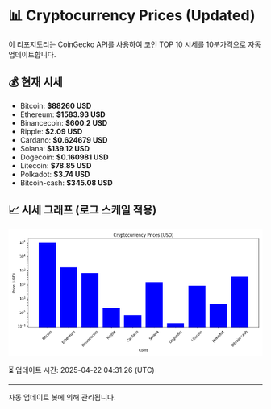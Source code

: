 
# 📊 Cryptocurrency Prices (Updated)

이 리포지토리는 CoinGecko API를 사용하여 코인 TOP 10 시세를 10분가격으로 자동 업데이트합니다.

## 💰 현재 시세
- Bitcoin: **$88260 USD**
- Ethereum: **$1583.93 USD**
- Binancecoin: **$600.2 USD**
- Ripple: **$2.09 USD**
- Cardano: **$0.624679 USD**
- Solana: **$139.12 USD**
- Dogecoin: **$0.160981 USD**
- Litecoin: **$78.85 USD**
- Polkadot: **$3.74 USD**
- Bitcoin-cash: **$345.08 USD**

## 📈 시세 그래프 (로그 스케일 적용)
![Crypto Prices](crypto_prices.png)

⏳ 업데이트 시간: 2025-04-22 04:31:26 (UTC)

---
자동 업데이트 봇에 의해 관리됩니다.
